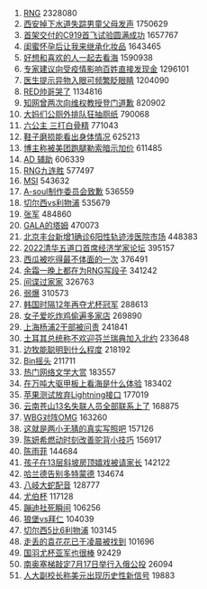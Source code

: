 1. [RNG](https://s.weibo.com//weibo?q=%23RNG%23&Refer=top) 2328080
2. [西安掉下水道失踪男童父母发声](https://s.weibo.com//weibo?q=%23%E8%A5%BF%E5%AE%89%E6%8E%89%E4%B8%8B%E6%B0%B4%E9%81%93%E5%A4%B1%E8%B8%AA%E7%94%B7%E7%AB%A5%E7%88%B6%E6%AF%8D%E5%8F%91%E5%A3%B0%23&Refer=top) 1750629
3. [首架交付的C919首飞试验圆满成功](https://s.weibo.com//weibo?q=%23%E9%A6%96%E6%9E%B6%E4%BA%A4%E4%BB%98%E7%9A%84C919%E9%A6%96%E9%A3%9E%E8%AF%95%E9%AA%8C%E5%9C%86%E6%BB%A1%E6%88%90%E5%8A%9F%23&Refer=top) 1657767
4. [闺蜜怀孕后让我来继承化妆品](https://s.weibo.com//weibo?q=%23%E9%97%BA%E8%9C%9C%E6%80%80%E5%AD%95%E5%90%8E%E8%AE%A9%E6%88%91%E6%9D%A5%E7%BB%A7%E6%89%BF%E5%8C%96%E5%A6%86%E5%93%81%23&Refer=top) 1643465
5. [好想和喜欢的人一起去看海](https://s.weibo.com//weibo?q=%23%E5%A5%BD%E6%83%B3%E5%92%8C%E5%96%9C%E6%AC%A2%E7%9A%84%E4%BA%BA%E4%B8%80%E8%B5%B7%E5%8E%BB%E7%9C%8B%E6%B5%B7%23&Refer=top) 1590938
6. [专家建议向受疫情影响百姓直接发现金](https://s.weibo.com//weibo?q=%23%E4%B8%93%E5%AE%B6%E5%BB%BA%E8%AE%AE%E5%90%91%E5%8F%97%E7%96%AB%E6%83%85%E5%BD%B1%E5%93%8D%E7%99%BE%E5%A7%93%E7%9B%B4%E6%8E%A5%E5%8F%91%E7%8E%B0%E9%87%91%23&Refer=top) 1296101
7. [医生提示异物入眼可频繁眨眼睛](https://s.weibo.com//weibo?q=%23%E5%8C%BB%E7%94%9F%E6%8F%90%E7%A4%BA%E5%BC%82%E7%89%A9%E5%85%A5%E7%9C%BC%E5%8F%AF%E9%A2%91%E7%B9%81%E7%9C%A8%E7%9C%BC%E7%9D%9B%23&Refer=top) 1204090
8. [RED帅哥哭了](https://s.weibo.com//weibo?q=%23RED%E5%B8%85%E5%93%A5%E5%93%AD%E4%BA%86%23&Refer=top) 1134816
9. [知网曾两次向维权教授登门道歉](https://s.weibo.com//weibo?q=%23%E7%9F%A5%E7%BD%91%E6%9B%BE%E4%B8%A4%E6%AC%A1%E5%90%91%E7%BB%B4%E6%9D%83%E6%95%99%E6%8E%88%E7%99%BB%E9%97%A8%E9%81%93%E6%AD%89%23&Refer=top) 820902
10. [大妈们公厕外排队狂抽厕纸](https://s.weibo.com//weibo?q=%23%E5%A4%A7%E5%A6%88%E4%BB%AC%E5%85%AC%E5%8E%95%E5%A4%96%E6%8E%92%E9%98%9F%E7%8B%82%E6%8A%BD%E5%8E%95%E7%BA%B8%23&Refer=top) 790068
11. [六公主 三打白骨精](https://s.weibo.com//weibo?q=%E5%85%AD%E5%85%AC%E4%B8%BB%20%E4%B8%89%E6%89%93%E7%99%BD%E9%AA%A8%E7%B2%BE&Refer=top) 771043
12. [鞋子磨损能看出身体情况](https://s.weibo.com//weibo?q=%23%E9%9E%8B%E5%AD%90%E7%A3%A8%E6%8D%9F%E8%83%BD%E7%9C%8B%E5%87%BA%E8%BA%AB%E4%BD%93%E6%83%85%E5%86%B5%23&Refer=top) 625213
13. [博主称被美团跑腿勒索暗示加价](https://s.weibo.com//weibo?q=%23%E5%8D%9A%E4%B8%BB%E7%A7%B0%E8%A2%AB%E7%BE%8E%E5%9B%A2%E8%B7%91%E8%85%BF%E5%8B%92%E7%B4%A2%E6%9A%97%E7%A4%BA%E5%8A%A0%E4%BB%B7%23&Refer=top) 611485
14. [AD 辅助](https://s.weibo.com//weibo?q=AD%20%E8%BE%85%E5%8A%A9&Refer=top) 606339
15. [RNG九连胜](https://s.weibo.com//weibo?q=%23RNG%E4%B9%9D%E8%BF%9E%E8%83%9C%23&Refer=top) 577497
16. [MSI](https://s.weibo.com//weibo?q=MSI&Refer=top) 543632
17. [A-soul制作委员会致歉](https://s.weibo.com//weibo?q=%23A-soul%E5%88%B6%E4%BD%9C%E5%A7%94%E5%91%98%E4%BC%9A%E8%87%B4%E6%AD%89%23&Refer=top) 536559
18. [切尔西vs利物浦](https://s.weibo.com//weibo?q=%23%E5%88%87%E5%B0%94%E8%A5%BFvs%E5%88%A9%E7%89%A9%E6%B5%A6%23&Refer=top) 535679
19. [张军](https://s.weibo.com//weibo?q=%E5%BC%A0%E5%86%9B&Refer=top) 484860
20. [GALA的塔姆](https://s.weibo.com//weibo?q=%23GALA%E7%9A%84%E5%A1%94%E5%A7%86%23&Refer=top) 470073
21. [北京丰台新增1确诊6阳性轨迹涉医院市场](https://s.weibo.com//weibo?q=%23%E5%8C%97%E4%BA%AC%E4%B8%B0%E5%8F%B0%E6%96%B0%E5%A2%9E1%E7%A1%AE%E8%AF%8A6%E9%98%B3%E6%80%A7%E8%BD%A8%E8%BF%B9%E6%B6%89%E5%8C%BB%E9%99%A2%E5%B8%82%E5%9C%BA%23&Refer=top) 448383
22. [2022清华五道口首席经济学家论坛](https://s.weibo.com//weibo?q=%232022%E6%B8%85%E5%8D%8E%E4%BA%94%E9%81%93%E5%8F%A3%E9%A6%96%E5%B8%AD%E7%BB%8F%E6%B5%8E%E5%AD%A6%E5%AE%B6%E8%AE%BA%E5%9D%9B%23&Refer=top) 395157
23. [西瓜被吃得最不体面的一次](https://s.weibo.com//weibo?q=%23%E8%A5%BF%E7%93%9C%E8%A2%AB%E5%90%83%E5%BE%97%E6%9C%80%E4%B8%8D%E4%BD%93%E9%9D%A2%E7%9A%84%E4%B8%80%E6%AC%A1%23&Refer=top) 376491
24. [余霜一晚上都在为RNG写段子](https://s.weibo.com//weibo?q=%23%E4%BD%99%E9%9C%9C%E4%B8%80%E6%99%9A%E4%B8%8A%E9%83%BD%E5%9C%A8%E4%B8%BARNG%E5%86%99%E6%AE%B5%E5%AD%90%23&Refer=top) 341242
25. [间谍过家家](https://s.weibo.com//weibo?q=%23%E9%97%B4%E8%B0%8D%E8%BF%87%E5%AE%B6%E5%AE%B6%23&Refer=top) 326763
26. [弱爆](https://s.weibo.com//weibo?q=%E5%BC%B1%E7%88%86&Refer=top) 310573
27. [韩国时隔12年再夺尤杯冠军](https://s.weibo.com//weibo?q=%23%E9%9F%A9%E5%9B%BD%E6%97%B6%E9%9A%9412%E5%B9%B4%E5%86%8D%E5%A4%BA%E5%B0%A4%E6%9D%AF%E5%86%A0%E5%86%9B%23&Refer=top) 288613
28. [女子爱吃炸鸡偷遍多家店](https://s.weibo.com//weibo?q=%23%E5%A5%B3%E5%AD%90%E7%88%B1%E5%90%83%E7%82%B8%E9%B8%A1%E5%81%B7%E9%81%8D%E5%A4%9A%E5%AE%B6%E5%BA%97%23&Refer=top) 269890
29. [上海杨浦2干部被问责](https://s.weibo.com//weibo?q=%23%E4%B8%8A%E6%B5%B7%E6%9D%A8%E6%B5%A62%E5%B9%B2%E9%83%A8%E8%A2%AB%E9%97%AE%E8%B4%A3%23&Refer=top) 241841
30. [土耳其总统称不欢迎芬兰瑞典加入北约](https://s.weibo.com//weibo?q=%23%E5%9C%9F%E8%80%B3%E5%85%B6%E6%80%BB%E7%BB%9F%E7%A7%B0%E4%B8%8D%E6%AC%A2%E8%BF%8E%E8%8A%AC%E5%85%B0%E7%91%9E%E5%85%B8%E5%8A%A0%E5%85%A5%E5%8C%97%E7%BA%A6%23&Refer=top) 233648
31. [边牧能聪明到什么程度](https://s.weibo.com//weibo?q=%23%E8%BE%B9%E7%89%A7%E8%83%BD%E8%81%AA%E6%98%8E%E5%88%B0%E4%BB%80%E4%B9%88%E7%A8%8B%E5%BA%A6%23&Refer=top) 218192
32. [Bin摇头](https://s.weibo.com//weibo?q=%23Bin%E6%91%87%E5%A4%B4%23&Refer=top) 211711
33. [热门网络文学大赏](https://s.weibo.com//weibo?q=%23%E7%83%AD%E9%97%A8%E7%BD%91%E7%BB%9C%E6%96%87%E5%AD%A6%E5%A4%A7%E8%B5%8F%23&Refer=top) 183557
34. [在万吨大驱甲板上看海是什么体验](https://s.weibo.com//weibo?q=%23%E5%9C%A8%E4%B8%87%E5%90%A8%E5%A4%A7%E9%A9%B1%E7%94%B2%E6%9D%BF%E4%B8%8A%E7%9C%8B%E6%B5%B7%E6%98%AF%E4%BB%80%E4%B9%88%E4%BD%93%E9%AA%8C%23&Refer=top) 183402
35. [苹果测试放弃Lightning接口](https://s.weibo.com//weibo?q=%23%E8%8B%B9%E6%9E%9C%E6%B5%8B%E8%AF%95%E6%94%BE%E5%BC%83Lightning%E6%8E%A5%E5%8F%A3%23&Refer=top) 177019
36. [云南苍山13名失联人员全部联系上了](https://s.weibo.com//weibo?q=%23%E4%BA%91%E5%8D%97%E8%8B%8D%E5%B1%B113%E5%90%8D%E5%A4%B1%E8%81%94%E4%BA%BA%E5%91%98%E5%85%A8%E9%83%A8%E8%81%94%E7%B3%BB%E4%B8%8A%E4%BA%86%23&Refer=top) 168875
37. [WBG对阵OMG](https://s.weibo.com//weibo?q=%23WBG%E5%AF%B9%E9%98%B5OMG%23&Refer=top) 163260
38. [这就是两小无猜的真实写照吧](https://s.weibo.com//weibo?q=%23%E8%BF%99%E5%B0%B1%E6%98%AF%E4%B8%A4%E5%B0%8F%E6%97%A0%E7%8C%9C%E7%9A%84%E7%9C%9F%E5%AE%9E%E5%86%99%E7%85%A7%E5%90%A7%23&Refer=top) 157126
39. [陈妍希燃动时刻改善驼背小技巧](https://s.weibo.com//weibo?q=%23%E9%99%88%E5%A6%8D%E5%B8%8C%E7%87%83%E5%8A%A8%E6%97%B6%E5%88%BB%E6%94%B9%E5%96%84%E9%A9%BC%E8%83%8C%E5%B0%8F%E6%8A%80%E5%B7%A7%23&Refer=top) 156917
40. [陈雨菲](https://s.weibo.com//weibo?q=%23%E9%99%88%E9%9B%A8%E8%8F%B2%23&Refer=top) 144684
41. [孩子在13层斜坡房顶嬉戏被请家长](https://s.weibo.com//weibo?q=%23%E5%AD%A9%E5%AD%90%E5%9C%A813%E5%B1%82%E6%96%9C%E5%9D%A1%E6%88%BF%E9%A1%B6%E5%AC%89%E6%88%8F%E8%A2%AB%E8%AF%B7%E5%AE%B6%E9%95%BF%23&Refer=top) 142122
42. [哈兰德告别多特蒙德](https://s.weibo.com//weibo?q=%23%E5%93%88%E5%85%B0%E5%BE%B7%E5%91%8A%E5%88%AB%E5%A4%9A%E7%89%B9%E8%92%99%E5%BE%B7%23&Refer=top) 134674
43. [八岐大蛇配音](https://s.weibo.com//weibo?q=%23%E5%85%AB%E5%B2%90%E5%A4%A7%E8%9B%87%E9%85%8D%E9%9F%B3%23&Refer=top) 128777
44. [尤伯杯](https://s.weibo.com//weibo?q=%E5%B0%A4%E4%BC%AF%E6%9D%AF&Refer=top) 117128
45. [蹦迪社死瞬间](https://s.weibo.com//weibo?q=%E8%B9%A6%E8%BF%AA%E7%A4%BE%E6%AD%BB%E7%9E%AC%E9%97%B4&Refer=top) 106256
46. [狼堡vs拜仁](https://s.weibo.com//weibo?q=%23%E7%8B%BC%E5%A0%A1vs%E6%8B%9C%E4%BB%81%23&Refer=top) 104039
47. [切尔西5比6利物浦](https://s.weibo.com//weibo?q=%23%E5%88%87%E5%B0%94%E8%A5%BF5%E6%AF%946%E5%88%A9%E7%89%A9%E6%B5%A6%23&Refer=top) 103145
48. [走丢的袁花花已于凌晨被找到](https://s.weibo.com//weibo?q=%23%E8%B5%B0%E4%B8%A2%E7%9A%84%E8%A2%81%E8%8A%B1%E8%8A%B1%E5%B7%B2%E4%BA%8E%E5%87%8C%E6%99%A8%E8%A2%AB%E6%89%BE%E5%88%B0%23&Refer=top) 101696
49. [国羽尤杯亚军也很棒](https://s.weibo.com//weibo?q=%23%E5%9B%BD%E7%BE%BD%E5%B0%A4%E6%9D%AF%E4%BA%9A%E5%86%9B%E4%B9%9F%E5%BE%88%E6%A3%92%23&Refer=top) 92429
50. [南奥塞梯敲定7月17日举行入俄公投](https://s.weibo.com//weibo?q=%23%E5%8D%97%E5%A5%A5%E5%A1%9E%E6%A2%AF%E6%95%B2%E5%AE%9A7%E6%9C%8817%E6%97%A5%E4%B8%BE%E8%A1%8C%E5%85%A5%E4%BF%84%E5%85%AC%E6%8A%95%23&Refer=top) 26094
51. [人大副校长称美元出现历史性新信号](https://s.weibo.com//weibo?q=%23%E4%BA%BA%E5%A4%A7%E5%89%AF%E6%A0%A1%E9%95%BF%E7%A7%B0%E7%BE%8E%E5%85%83%E5%87%BA%E7%8E%B0%E5%8E%86%E5%8F%B2%E6%80%A7%E6%96%B0%E4%BF%A1%E5%8F%B7%23&Refer=top) 19883
